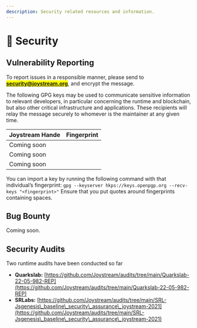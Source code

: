 ```yaml
---
description: Security related resources and information.
---
```


# 🔐 Security

## Vulnerability Reporting

To report issues in a responsible manner, please send to <mark style="color:red;">**security@joystream.org**</mark>, and encrypt the message.

The following GPG keys may be used to communicate sensitive information to relevant developers, in particular concerning the runtime and blockchain, but also other critical infrastructure and applications. These recipients will relay the message securely to whomever is the maintainer at any given time.

| Joystream Hande | Fingerprint |
| --------------- | ----------- |
| Coming soon     |             |
| Coming soon     |             |
| Coming soon     |             |

You can import a key by running the following command with that individual’s fingerprint: `gpg --keyserver hkps://keys.openpgp.org --recv-keys "<fingerprint>"` Ensure that you put quotes around fingerprints containing spaces.

## Bug Bounty

Coming soon.

## Security Audits

Two runtime audits have been conducted so far

* **Quarkslab:** [https://github.com/Joystream/audits/tree/main/Quarkslab-22-05-982-REP](https://github.com/Joystream/audits/tree/main/Quarkslab-22-05-982-REP)
* **SRLabs:** [https://github.com/Joystream/audits/tree/main/SRL-Jsgenesis\_baseline\_security\_assurance\_joystream-2021](https://github.com/Joystream/audits/tree/main/SRL-Jsgenesis\_baseline\_security\_assurance\_joystream-2021)
